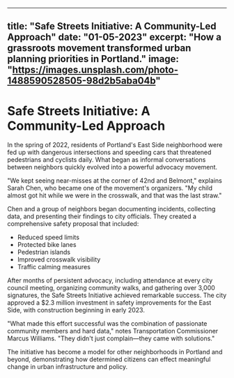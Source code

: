 
---
title: "Safe Streets Initiative: A Community-Led Approach"
date: "01-05-2023"
excerpt: "How a grassroots movement transformed urban planning priorities in Portland."
image: "https://images.unsplash.com/photo-1488590528505-98d2b5aba04b"
---

# Safe Streets Initiative: A Community-Led Approach

In the spring of 2022, residents of Portland's East Side neighborhood were fed up with dangerous intersections and speeding cars that threatened pedestrians and cyclists daily. What began as informal conversations between neighbors quickly evolved into a powerful advocacy movement.

"We kept seeing near-misses at the corner of 42nd and Belmont," explains Sarah Chen, who became one of the movement's organizers. "My child almost got hit while we were in the crosswalk, and that was the last straw."

Chen and a group of neighbors began documenting incidents, collecting data, and presenting their findings to city officials. They created a comprehensive safety proposal that included:

- Reduced speed limits
- Protected bike lanes
- Pedestrian islands
- Improved crosswalk visibility
- Traffic calming measures

After months of persistent advocacy, including attendance at every city council meeting, organizing community walks, and gathering over 3,000 signatures, the Safe Streets Initiative achieved remarkable success. The city approved a $2.3 million investment in safety improvements for the East Side, with construction beginning in early 2023.

"What made this effort successful was the combination of passionate community members and hard data," notes Transportation Commissioner Marcus Williams. "They didn't just complain—they came with solutions."

The initiative has become a model for other neighborhoods in Portland and beyond, demonstrating how determined citizens can effect meaningful change in urban infrastructure and policy.
